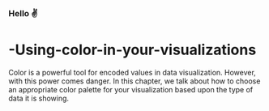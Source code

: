 ### Hello ✌

# -Using-color-in-your-visualizations

Color is a powerful tool for encoded values in data visualization. However, with this power comes danger. In this chapter, we talk about how to choose an appropriate color palette for your visualization based upon the type of data it is showing.
